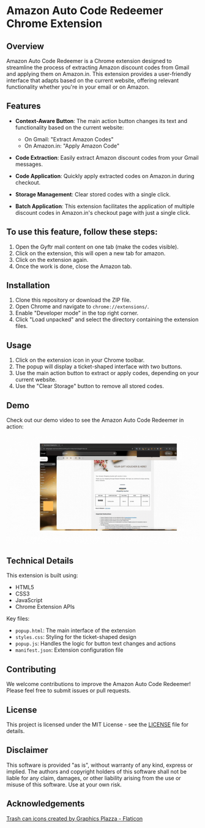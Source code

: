 # Amazon Auto Code Redeemer Chrome Extension

## Overview

Amazon Auto Code Redeemer is a Chrome extension designed to streamline the process of extracting Amazon discount codes from Gmail and applying them on Amazon.in. This extension provides a user-friendly interface that adapts based on the current website, offering relevant functionality whether you're in your email or on Amazon.

## Features

- **Context-Aware Button**: The main action button changes its text and functionality based on the current website:
  - On Gmail: "Extract Amazon Codes"
  - On Amazon.in: "Apply Amazon Code"

- **Code Extraction**: Easily extract Amazon discount codes from your Gmail messages.
- **Code Application**: Quickly apply extracted codes on Amazon.in during checkout.
- **Storage Management**: Clear stored codes with a single click.
- **Batch Application**: This extension facilitates the application of multiple discount codes in Amazon.in's checkout page with just a single click. 

## To use this feature, follow these steps:

   1. Open the Gyftr mail content on one tab (make the codes visible).
   2. Click on the extension, this will open a new tab for amazon.
   3. Click on the extension again.
   4. Once the work is done, close the Amazon tab. 

## Installation

1. Clone this repository or download the ZIP file.
2. Open Chrome and navigate to `chrome://extensions/`.
3. Enable "Developer mode" in the top right corner.
4. Click "Load unpacked" and select the directory containing the extension files.

## Usage

1. Click on the extension icon in your Chrome toolbar.
2. The popup will display a ticket-shaped interface with two buttons.
3. Use the main action button to extract or apply codes, depending on your current website.
4. Use the "Clear Storage" button to remove all stored codes.

## Demo

Check out our demo video to see the Amazon Auto Code Redeemer in action:

![Watch the demo video](demoAutoGyftr.gif)

## Technical Details

This extension is built using:
- HTML5
- CSS3
- JavaScript
- Chrome Extension APIs

Key files:
- `popup.html`: The main interface of the extension
- `styles.css`: Styling for the ticket-shaped design
- `popup.js`: Handles the logic for button text changes and actions
- `manifest.json`: Extension configuration file

## Contributing

We welcome contributions to improve the Amazon Auto Code Redeemer! Please feel free to submit issues or pull requests.

## License

This project is licensed under the MIT License - see the [LICENSE](LICENSE) file for details.

## Disclaimer

This software is provided "as is", without warranty of any kind, express or implied. The authors and copyright holders of this software shall not be liable for any claim, damages, or other liability arising from the use or misuse of this software. Use at your own risk.

## Acknowledgements

<a href="https://www.flaticon.com/free-icons/trash-can" title="trash can icons">Trash can icons created by Graphics Plazza - Flaticon</a>
